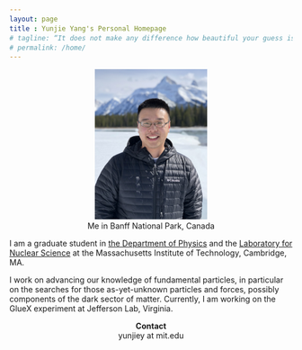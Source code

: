 ```yaml
---
layout: page
title : Yunjie Yang's Personal Homepage
# tagline: “It does not make any difference how beautiful your guess is. It does not make any difference how smart you are, who made the guess, or what his name is – if it disagrees with experiment it is wrong. -- Richard Feynman”
# permalink: /home/
---
```


<figure><center>
  <img width="200" src="/pics/profile.JPG"/>
  <figcaption>Me in Banff National Park, Canada</figcaption>
</center></figure>


I am a graduate student in [the Department of Physics](http://web.mit.edu/physics/) and the [Laboratory for Nuclear Science](http://web.mit.edu/lns/index.html) at the Massachusetts Institute of Technology, Cambridge, MA.

I work on advancing our knowledge of fundamental particles,
in particular on the searches for those as-yet-unknown particles and forces, possibly components of the dark sector of matter. Currently, I am working on the GlueX experiment at Jefferson Lab, Virginia.

<center>
<b>Contact</b> <br>
yunjiey at mit.edu <br>
</center>
